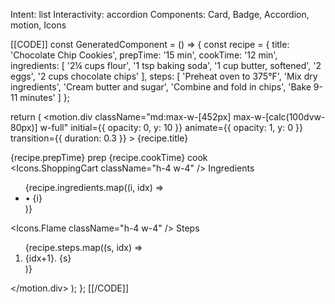 Intent: list
Interactivity: accordion
Components: Card, Badge, Accordion, motion, Icons

[[CODE]]
const GeneratedComponent = () => {
  const recipe = {
    title: 'Chocolate Chip Cookies',
    prepTime: '15 min',
    cookTime: '12 min',
    ingredients: [
      '2¼ cups flour',
      '1 tsp baking soda',
      '1 cup butter, softened',
      '2 eggs',
      '2 cups chocolate chips'
    ],
    steps: [
      'Preheat oven to 375°F',
      'Mix dry ingredients',
      'Cream butter and sugar',
      'Combine and fold in chips',
      'Bake 9-11 minutes'
    ]
  };
  
  return (
    <motion.div
      className="md:max-w-[452px] max-w-[calc(100dvw-80px)] w-full"
      initial={{ opacity: 0, y: 10 }}
      animate={{ opacity: 1, y: 0 }}
      transition={{ duration: 0.3 }}
    >
      <Card className="bg-gradient-to-br from-muted/50 to-muted/30">
        <CardHeader>
          <CardTitle>{recipe.title}</CardTitle>
          <div className="flex gap-2 mt-2">
            <Badge variant="outline" className="text-xs">{recipe.prepTime} prep</Badge>
            <Badge variant="outline" className="text-xs">{recipe.cookTime} cook</Badge>
          </div>
        </CardHeader>
        <CardContent className="space-y-2">
          <Accordion type="single" collapsible className="w-full">
            <AccordionItem value="ingredients">
              <AccordionTrigger className="text-sm font-medium">
                <div className="flex items-center gap-2">
                  <Icons.ShoppingCart className="h-4 w-4" />
                  Ingredients
                </div>
              </AccordionTrigger>
              <AccordionContent>
                <ul className="text-sm space-y-1 text-muted-foreground">
                  {recipe.ingredients.map((i, idx) => <li key={idx}>• {i}</li>)}
                </ul>
              </AccordionContent>
            </AccordionItem>
            <AccordionItem value="steps">
              <AccordionTrigger className="text-sm font-medium">
                <div className="flex items-center gap-2">
                  <Icons.Flame className="h-4 w-4" />
                  Steps
                </div>
              </AccordionTrigger>
              <AccordionContent>
                <ol className="text-sm space-y-1 text-muted-foreground">
                  {recipe.steps.map((s, idx) => <li key={idx}>{idx+1}. {s}</li>)}
                </ol>
              </AccordionContent>
            </AccordionItem>
          </Accordion>
        </CardContent>
      </Card>
    </motion.div>
  );
};
[[/CODE]]

